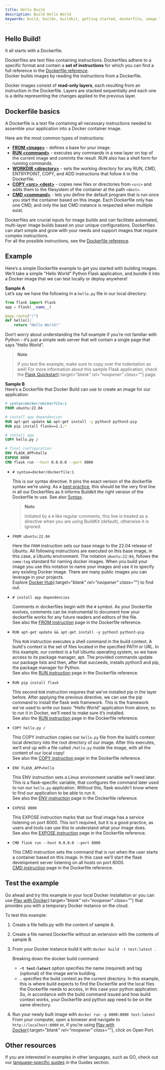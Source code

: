 ```yaml
---
title: Hello Build
description: Build Hello World
keywords: build, buildx, buildkit, getting started, dockerfile, image layers, build instructions, build context
---
```


## Hello Build!

It all starts with a Dockerfile.

Dockerfiles are text files containing instructions. Dockerfiles adhere to a specific format and contain a **set of instructions** for which you can find a full reference in the [Dockerfile reference](../../engine/reference/builder).  
Docker builds images by reading the instructions from a Dockerfile.

Docker images consist of **read-only layers**, each resulting from an instruction in the Dockerfile. Layers are stacked sequentially and each one is a delta representing the changes applied to the previous layer.

## Dockerfile basics

A Dockerfile is a text file containing all necessary instructions needed to assemble your application into a Docker container image.

Here are the most common types of instructions:
 
* [**FROM \<image\>**](../../engine/reference/builder/#from) - defines a base for your image.
* [**RUN \<command\>**](../../engine/reference/builder/#run) - executes any commands in a new layer on top of the current image and commits the result.
  RUN also has a shell form for running commands.
* [**WORKDIR \<directory\>**](../../engine/reference/builder/#workdir) - sets the working directory for any RUN, CMD, ENTRYPOINT, COPY, and ADD instructions that follow it in the Dockerfile.
* [**COPY \<src\> \<dest\>**](../../engine/reference/builder/#copy) - copies new files or directories from `<src>` and adds them to the filesystem of the container at the path `<dest>`.
* [**CMD \<command\>**](../../engine/reference/builder/#cmd) - lets you define the default program that is run once you start the container based on this image.
Each Dockerfile only has one CMD, and only the last CMD instance is respected when multiple exist.
  
Dockerfiles are crucial inputs for image builds and can facilitate automated, multi-layer image builds based on your unique configurations. Dockerfiles can start simple and grow with your needs and support images that require complex instructions.  
For all the possible instructions, see the [Dockerfile reference](../../engine/reference/builder/).

## Example
Here’s a simple Dockerfile example to get you started with building images. We’ll take a simple "Hello World" Python Flask application, and bundle it into a Docker image that we can test locally or deploy anywhere!

**Sample A**  
Let’s say we have the following in a `hello.py` file in our local directory:

```python
from flask import Flask
app = Flask(__name__)

@app.route("/")
def hello():
    return "Hello World!"
```

Don’t worry about understanding the full example if you’re not familiar with Python - it’s just a simple web server that will contain a single page that says “Hello World”.

> **Note** 
>
> If you test the example, make sure to copy over the indentation as well! For more information about this sample Flask application, check the [Flask Quickstart](https://flask.palletsprojects.com/en/2.1.x/quickstart/){:target="_blank" rel="noopener" class="_"} page.


**Sample B**  
Here’s a Dockerfile that Docker Build can use to create an image for our application:

```dockerfile
# syntax=docker/dockerfile:1
FROM ubuntu:22.04

# install app dependencies
RUN apt-get update && apt-get install -y python3 python3-pip
RUN pip install flask==2.1.*

# install app
COPY hello.py /

# final configuration
ENV FLASK_APP=hello
EXPOSE 8000
CMD flask run --host 0.0.0.0 --port 8000
```

* `# syntax=docker/dockerfile:1` 

    This is our syntax directive. It pins the exact version of the dockerfile syntax we’re using. As a [best practice](../../develop/dev-best-practices/), this should be the very first line in all our Dockerfiles as it informs Buildkit the right version of the Dockerfile to use. 
      See also [Syntax](../../engine/reference/builder/#syntax).
    
    > **Note** 
    > 
    > Initiated by a `#` like regular comments, this line is treated as a directive when you are using BuildKit (default), otherwise it is ignored.


* `FROM ubuntu:22.04`

    Here the `FROM` instruction sets our base image to the 22.04 release of Ubuntu. All following instructions are executed on this base image, in this case, a Ubuntu environment. 
    The notation `ubuntu:22:04`, follows the `name:tag` standard for naming docker images. 
    When you build your image you use this notation to name your images and use it to specify any existing Docker image.
    There are many public images you can leverage in your projects.  
    Explore [Docker Hub](https://hub.docker.com/search?image_filter=official&q=&type=image){:target="_blank" rel="noopener" class="_"} to find out.

* `# install app dependencies`

    Comments in dockerfiles begin with the `#` symbol. 
    As your Dockerfile evolves, comments can be instrumental to document how your dockerfile works for any future readers and editors of the file.  
    See also the [FROM instruction](../../engine/reference/builder/#from) page in the Dockerfile reference.

* `RUN apt-get update && apt-get install -y python3 python3-pip`

    This `RUN` instruction executes a shell command in the build context. A build's context is the set of files located in the specified PATH or URL. In this example, our context is a full Ubuntu operating system, so we have access to its package manager, apt. The provided commands update our package lists and then, after that succeeds, installs python3 and pip, the package manager for Python.  
    See also the [RUN instruction](../../engine/reference/builder/#run) page in the Dockerfile reference.

* `RUN pip install flask`

    This second `RUN` instruction requires that we’ve installed pip in the layer before. After applying the previous directive, we can use the pip command to install the flask web framework. This is the framework we’ve used to write our basic “Hello World” application from above, so to run it in Docker, we’ll need to make sure it’s installed.  
    See also the [RUN instruction](../../engine/reference/builder/#run) page in the Dockerfile reference.

* `COPY hello.py /`

    This COPY instruction copies our `hello.py` file from the build’s context local directory into the root directory of our image. After this executes, we’ll end up with a file called `/hello.py` inside the image, with all the content of our local copy!  
    See also the [COPY instruction](../../engine/reference/builder/#copy) page in the Dockerfile reference.
    

* `ENV FLASK_APP=hello` 

    This ENV instruction sets a Linux environment variable we’ll need later. This is a flask-specific variable, that configures the command later used to run our `hello.py` application. Without this, flask wouldn’t know where to find our application to be able to run it.  
    See also the [ENV instruction](../../engine/reference/builder/#env) page in the Dockerfile reference.


* `EXPOSE 8000` 

    This EXPOSE instruction marks that our final image has a service listening on port 8000. This isn’t required, but it is a good practice, as users and tools can use this to understand what your image does.  
    See also the [EXPOSE instruction](../../engine/reference/builder/#expose) page in the Dockerfile reference.

* `CMD flask run --host 0.0.0.0 --port 8000`

    This CMD instruction sets the command that is run when the user starts a container based on this image. In this case we’ll start the flask development server listening on all hosts on port 8000.  
    [CMD instruction](../../engine/reference/builder/#cmd) page in the Dockerfile reference.

## Test the example

Go ahead and try this example in your local Docker installation or you can use [Play with Docker](https://labs.play-with-docker.com){:target="_blank" rel="noopener" class="_"} that provides you with a temporary Docker instance on the cloud.

To test this example:
1. Create a file hello.py with the content of sample A.
2. Create a file named Dockerfile without an extension with the contents of sample B.
3. From your Docker instance build it with `docker build -t test:latest .`

    Breaking down the docker build command:  
    * **`-t test:latest`** option specifies the name (required) and tag (optional) of the image we’re building.
    * **`.`** specifies the build context as the current directory. In this example, this is where build expects to find the Dockerfile and the local files the Dockerfile needs to access, in this case your python application.
      So, in accordance with the build command issued and how build context works, your Dockerfile and python app need to be on the same directory.

4. Run your newly built image with `docker run -p 8000:8000 test:latest` 
From your computer, open a browser and navigate to `http://localhost:8000` or, if you’re using [Play with Docker](https://labs.play-with-docker.com){:target="_blank" rel="noopener" class="_"}, click on Open Port. 

## Other resources

If you are interested in examples in other languages, such as GO, check out our [language-specific guides](../../language) in the Guides section.
